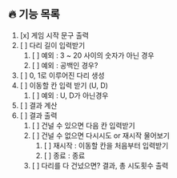 ## 🔥 기능 목록 
1. [x] 게임 시작 문구 출력
2. [ ] 다리 길이 입력받기
   1. [ ] 예외 : 3 ~ 20 사이의 숫자가 아닌 경우 
   2. [ ] 예외 : 공백인 경우?
3. [ ] 0, 1로 이루어진 다리 생성
4. [ ] 이동할 칸 입력 받기 (U, D)
   1. [ ] 예외 : U, D가 아닌경우
5. [ ] 결과 계산
6. [ ] 결과 출력
   1. [ ] 건널 수 있으면 다음 칸 입력받기
   2. [ ] 건널 수 없으면 다시시도 or 재시작 물어보기
      1. [ ] 재시작 : 이동할 칸을 처음부터 입력받기
      2. [ ] 종료 : 종료
   3. [ ] 다리를 다 건넜으면? 결과, 총 시도횟수 출력